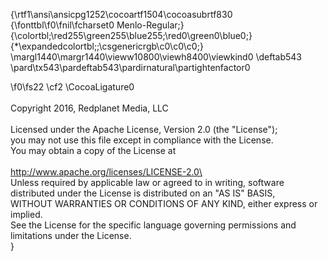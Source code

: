 {\rtf1\ansi\ansicpg1252\cocoartf1504\cocoasubrtf830
{\fonttbl\f0\fnil\fcharset0 Menlo-Regular;}
{\colortbl;\red255\green255\blue255;\red0\green0\blue0;}
{\*\expandedcolortbl;;\csgenericrgb\c0\c0\c0;}
\margl1440\margr1440\vieww10800\viewh8400\viewkind0
\deftab543
\pard\tx543\pardeftab543\pardirnatural\partightenfactor0

\f0\fs22 \cf2 \CocoaLigature0 \
\
Copyright 2016, Redplanet Media, LLC\
\
Licensed under the Apache License, Version 2.0 (the "License");\
you may not use this file except in compliance with the License.\
You may obtain a copy of the License at\
\
http://www.apache.org/licenses/LICENSE-2.0\
\
Unless required by applicable law or agreed to in writing, software\
distributed under the License is distributed on an "AS IS" BASIS,\
WITHOUT WARRANTIES OR CONDITIONS OF ANY KIND, either express or implied.\
See the License for the specific language governing permissions and\
limitations under the License.\
}

